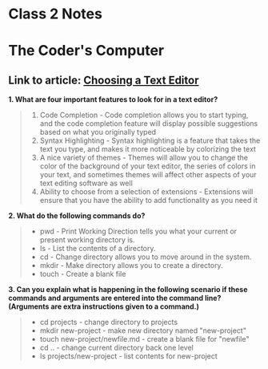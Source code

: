 # Class 2 Notes

# The Coder's Computer

## Link to article: [Choosing a Text Editor](https://codefellows.github.io/code-102-guide/curriculum/class-02/Choosing-A-Text-Editor--The-Older-Coder.pdf)

**1. What are four important features to look for in a text editor?**

>1. Code Completion - Code
completion allows you to start typing, and the code completion
feature will display possible suggestions based on what you originally
typed
>2. Syntax Highlighting - Syntax highlighting is a feature that takes the text you
type, and makes it more noticeable by colorizing the text
>3. A nice variety of themes - Themes will allow you to change the color of
the background of your text editor, the series of colors in your text,
and sometimes themes will affect other aspects of your text editing
software as well
>4. Ability to choose from a selection of extensions - Extensions will ensure that you have the ability to add functionality
as you need it


**2. What do the following commands do?**
> - pwd - Print Working Direction tells you what your current or present working directory is.
> - ls - List the contents of a directory. 
> - cd - Change directory allows you to move around in the system.
> - mkdir - Make directory allows you to create a directory.
> - touch - Create a blank file




**3. Can you explain what is happening in the following scenario if these commands and arguments are entered into the command line? (Arguments are extra instructions given to a command.)**

> - cd projects - change directory to projects
> - mkdir new-project - make new directory named "new-project"
> - touch new-project/newfile.md - create a blank file for "newfile"
> - cd .. - change current directory back one level
> - ls projects/new-project - list contents for new-project